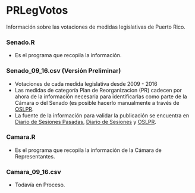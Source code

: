 # PRLegVotos
Información sobre las votaciones de medidas legislativas de Puerto Rico.

### Senado.R
- Es el programa que recopila la información.

### Senado_09_16.csv (Versión Preliminar)
- Votaciones de cada medida legislativa desde 2009 - 2016
- Las medidas de categoría Plan de Reorganizacion (PR) cadecen por ahora de la información necesaria para identificarlas como parte de la Cámara o del Senado (es posible hacerlo manualmente a través de [OSLPR](http://www.oslpr.org/buscar/).
- La fuente de la información para validar la publicación se encuentra en [Diario de Sesiones Pasadas](http://senado.pr.gov/Pages/DiariodeSesionesPasados.aspx), [Diario de Sesiones](http://senado.pr.gov/Pages/DiariodeSesiones.aspx) y [OSLPR](http://www.oslpr.org/buscar/).

### Camara.R
- Es el programa que recopila la información de la Cámara de Representantes.

### Camara_09_16.csv
- Todavía en Proceso.
